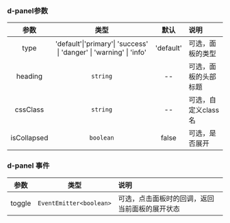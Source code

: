 ### d-panel参数

| 参数        | 类型          | 默认        |   说明                 |
| :---------: | :----------: | :---------: | :------------------------------------------|
| type        | 'default'\|'primary'\| 'success' \| 'danger' \| 'warning' \| 'info'       | 'default'      | 可选，面板的类型 |
| heading   | `string`      | --        | 可选，面板的头部标题 |
| cssClass    | `string`       | --      | 可选，自定义class名 |
| isCollapsed     | `boolean`     | false      | 可选，是否展开 |

### d-panel 事件

| 参数 | 类型  | 说明 |
| :---: | :---:| :---|
| toggle   |  `EventEmitter<boolean>`      | 可选，点击面板时的回调，返回当前面板的展开状态 |
